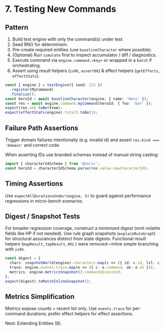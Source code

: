 # 7. Testing New Commands

## Pattern
1. Build test engine with only the command(s) under test.
2. Seed RNG for determinism.
3. Pre-create required entities (use `baselineCharacter` where possible).
4. (Optional) Run `simulate` first to inspect accumulator / diff / diagnostics.
5. Execute command via `engine.command.<key>` *or* wrapped in a `batch` if orchestrating.
6. Assert using result helpers (`isOk`, `assertOk`) & effect helpers (`getEffects`, `effectStats`).

```ts
const { engine } = testEngine({ seed: 123 })
  .register(MyCommand)
  .finalize();
const heroId = await baselineCharacter(engine, { name: 'Hero' });
const res = await engine.command.myCommand(heroId, { foo: 'bar' });
expect(res.ok).toBe(true);
expect(effectStats(engine).total).toBe(1);
```

## Failure Path Assertions
Trigger domain failures intentionally (e.g. invalid id) and assert `res.kind === 'domain'` and correct code.

When asserting IDs use branded schemas instead of manual string casting:
```ts
import { characterIdSchema } from '@osric';
const heroId = characterIdSchema.parse(res.value.newCharacterId);
```

## Timing Assertions
Use `expectAllDurationsUnder(engine, 5)` to guard against performance regressions in micro-bench scenarios.

## Digest / Snapshot Tests
For broader regression coverage, construct a minimized digest (omit volatile fields like HP if not needed). Use rule graph snapshots (`explainRuleGraph`) for structural assurances distinct from state digests. Functional result helpers (`mapResult`, `tapResult`, etc.) were removed—inline simple branching with `isOk`.
```ts
const digest = {
  chars: snapshotWorld(engine).characters.map(c => ({ id: c.id, lvl: c.level })),
  trace: engine.events.trace.map(e => ({ c: e.command, ok: e.ok })),
  metrics: engine.metricsSnapshot().commandsExecuted,
};
expect(digest).toMatchInlineSnapshot();
```

## Metrics Simplification
Metrics expose counts + recent list only. Use `events.trace` for per-command durations; prefer effect helpers for effect assertions.

Next: Extending Entities (8).

